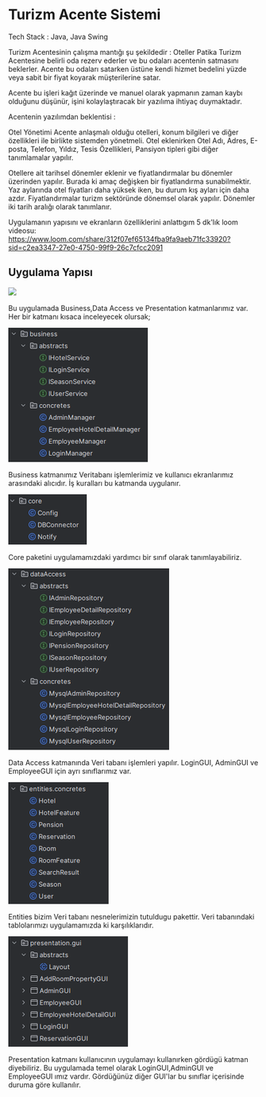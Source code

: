 # Turizm Acente Sistemi

Tech Stack : Java, Java Swing

Turizm Acentesinin çalışma mantığı şu şekildedir : Oteller Patika Turizm Acentesine belirli oda rezerv ederler ve bu odaları acentenin satmasını beklerler. Acente bu odaları satarken üstüne kendi hizmet bedelini yüzde veya sabit bir fiyat koyarak müşterilerine satar.

Acente bu işleri kağıt üzerinde ve manuel olarak yapmanın zaman kaybı olduğunu düşünür, işini kolaylaştıracak bir yazılıma ihtiyaç duymaktadır.

Acentenin yazılımdan beklentisi :

Otel Yönetimi
Acente anlaşmalı olduğu otelleri, konum bilgileri ve diğer özellikleri ile birlikte sistemden yönetmeli. Otel eklenirken Otel Adı, Adres, E-posta, Telefon, Yıldız, Tesis Özellikleri, Pansiyon tipleri gibi diğer tanımlamalar yapılır.

Otellere ait tarihsel dönemler eklenir ve fiyatlandırmalar bu dönemler üzerinden yapılır. Burada ki amaç değişken bir fiyatlandırma sunabilmektir. Yaz aylarında otel fiyatları daha yüksek iken, bu durum kış ayları için daha azdır. Fiyatlandırmalar turizm sektöründe dönemsel olarak yapılır. Dönemler iki tarih aralığı olarak tanımlanır.

Uygulamanın yapısını ve ekranların özelliklerini anlattıgım 5 dk'lık loom videosu: 
https://www.loom.com/share/312f07ef65134fba9fa9aeb71fc33920?sid=c2ea3347-27e0-4750-99f9-26c7cfcc2091

## Uygulama Yapısı

![](/ss1.png)

Bu uygulamada Business,Data Access ve Presentation katmanlarımız var. Her bir katmanı kısaca inceleyecek olursak;


![](./ss/ss2.png)

Business katmanımız Veritabanı işlemlerimiz ve kullanıcı ekranlarımız arasındaki alıcıdır. İş kuralları bu katmanda uygulanır.


![](ss/ss3.png)

Core paketini uygulamamızdaki yardımcı bir sınıf olarak tanımlayabiliriz.


![](./ss/ss4.png)

Data Access katmanında Veri tabanı işlemleri yapılır. LoginGUI, AdminGUI ve EmployeeGUI için ayrı sınıflarımız var.


![](./ss/ss5.png)

Entities bizim Veri tabanı nesnelerimizin tutuldugu pakettir. Veri tabanındaki tablolarımızı uygulamamızda ki karşılıklarıdır.


![](./ss/ss6.png)

Presentation katmanı kullanıcının uygulamayı kullanırken gördügü katman diyebiliriz. Bu uygulamada temel olarak LoginGUI,AdminGUI
ve EmployeeGUI ımız vardır. Gördüğünüz diğer GUI'lar bu sınıflar içerisinde duruma göre kullanılır.

